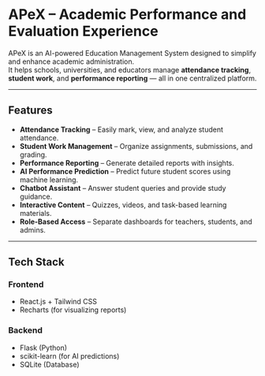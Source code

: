 # APeX – Academic Performance and Evaluation Experience

APeX is an AI-powered Education Management System designed to simplify and enhance academic administration.  
It helps schools, universities, and educators manage **attendance tracking**, **student work**, and **performance reporting** — all in one centralized platform.

---

## Features

- **Attendance Tracking** – Easily mark, view, and analyze student attendance.
- **Student Work Management** – Organize assignments, submissions, and grading.
- **Performance Reporting** – Generate detailed reports with insights.
- **AI Performance Prediction** – Predict future student scores using machine learning.
- **Chatbot Assistant** – Answer student queries and provide study guidance.
- **Interactive Content** – Quizzes, videos, and task-based learning materials.
- **Role-Based Access** – Separate dashboards for teachers, students, and admins.

---

##  Tech Stack

### Frontend
- React.js + Tailwind CSS
- Recharts (for visualizing reports)

### Backend
- Flask (Python)
- scikit-learn (for AI predictions)
- SQLite (Database)



